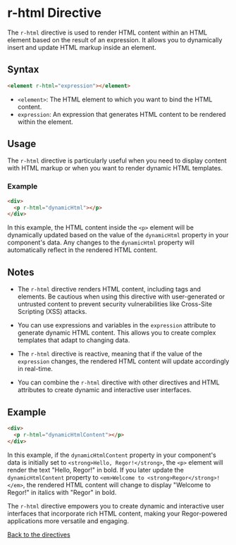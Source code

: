 # r-html Directive

The `r-html` directive is used to render HTML content within an HTML element based on the result of an expression. It allows you to dynamically insert and update HTML markup inside an element.

## Syntax

```html
<element r-html="expression"></element>
```

- `<element>`: The HTML element to which you want to bind the HTML content.
- `expression`: An expression that generates HTML content to be rendered within the element.

## Usage

The `r-html` directive is particularly useful when you need to display content with HTML markup or when you want to render dynamic HTML templates.

### Example

```html
<div>
  <p r-html="dynamicHtml"></p>
</div>
```

In this example, the HTML content inside the `<p>` element will be dynamically updated based on the value of the `dynamicHtml` property in your component's data. Any changes to the `dynamicHtml` property will automatically reflect in the rendered HTML content.

## Notes

- The `r-html` directive renders HTML content, including tags and elements. Be cautious when using this directive with user-generated or untrusted content to prevent security vulnerabilities like Cross-Site Scripting (XSS) attacks.

- You can use expressions and variables in the `expression` attribute to generate dynamic HTML content. This allows you to create complex templates that adapt to changing data.

- The `r-html` directive is reactive, meaning that if the value of the `expression` changes, the rendered HTML content will update accordingly in real-time.

- You can combine the `r-html` directive with other directives and HTML attributes to create dynamic and interactive user interfaces.

## Example

```html
<div>
  <p r-html="dynamicHtmlContent"></p>
</div>
```

In this example, if the `dynamicHtmlContent` property in your component's data is initially set to `<strong>Hello, Regor!</strong>`, the `<p>` element will render the text "Hello, Regor!" in bold. If you later update the `dynamicHtmlContent` property to `<em>Welcome to <strong>Regor</strong>!</em>`, the rendered HTML content will change to display "Welcome to Regor!" in italics with "Regor" in bold.

The `r-html` directive empowers you to create dynamic and interactive user interfaces that incorporate rich HTML content, making your Regor-powered applications more versatile and engaging.

[Back to the directives](directives.md)

